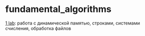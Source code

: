 # fundamental_algorithms

[1 lab](29-09-22): работа с динамической памятью, строками, системами счисления, обработка файлов

